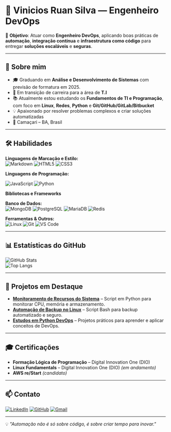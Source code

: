  # 🚀 Vinicios Ruan Silva — Engenheiro DevOps 

🎯 **Objetivo**: Atuar como **Engenheiro DevOps**, aplicando boas práticas de **automação**, **integração contínua** e **infraestrutura como código** para entregar **soluções escaláveis** e **seguras**.  

---

## 📌 Sobre mim  
- 🎓 Graduando em **Análise e Desenvolvimento de Sistemas** com previsão de formatura em 2025.  
- 🚀 Em transição de carreira para a área de **T.I**  
- 📚 Atualmente estou estudando os **Fundamentos de TI e Programação**, com foco em **Linux**, **Redes**, **Python** e **Git/GitHub/GitLab/Bitbucket**
- 💡 Apaixonado por resolver problemas complexos e criar soluções automatizadas  
- 📍 Camaçari – BA, Brasil  

---

## 🛠️ Habilidades

**Linguagens de Marcação e Estilo:**  
![Markdown](https://img.shields.io/badge/Markdown-000?style=for-the-badge&logo=markdown)
![HTML5](https://img.shields.io/badge/HTML5-E34F26?style=for-the-badge&logo=html5&logoColor=white)
![CSS3](https://img.shields.io/badge/CSS3-1572B6?style=for-the-badge&logo=css3&logoColor=white)

**Linguagens de Programação:**

![JavaScript](https://img.shields.io/badge/JavaScript-F7DF1E?style=for-the-badge&logo=javascript&logoColor=black)
![Python](https://img.shields.io/badge/python-3670A0?style=for-the-badge&logo=python&logoColor=ffdd54)

**Bibliotecas e Frameworks**

**Banco de Dados:**  
![MongoDB](https://img.shields.io/badge/MongoDB-4EA94B?style=for-the-badge&logo=mongodb&logoColor=white)
![PostgreSQL](https://img.shields.io/badge/PostgreSQL-000?style=for-the-badge&logo=postgresql)
![MariaDB](https://img.shields.io/badge/MariaDB-003545?style=for-the-badge&logo=mariadb&logoColor=white)
![Redis](https://img.shields.io/badge/redis-%23DD0031.svg?style=for-the-badge&logo=redis&logoColor=white)

**Ferramentas & Outros:**  
![Linux](https://img.shields.io/badge/Linux-FCC624?style=for-the-badge&logo=linux&logoColor=black)
![Git](https://img.shields.io/badge/Git-F05032?style=for-the-badge&logo=git&logoColor=white)
![VS Code](https://img.shields.io/badge/VS_Code-007ACC?style=for-the-badge&logo=visual-studio-code&logoColor=white)

---

## 📊 Estatísticas do GitHub  

![GitHub Stats](https://github-readme-stats.vercel.app/api?username=viniciosruan&show_icons=true&theme=tokyonight)  
![Top Langs](https://github-readme-stats.vercel.app/api/top-langs/?username=viniciosruan&layout=compact&theme=tokyonight)  

---

## 🚀 Projetos em Destaque  

- [**Monitoramento de Recursos do Sistema**](https://github.com/viniciosruan/monitoramento-recursos) – Script em Python para monitorar CPU, memória e armazenamento.  
- [**Automação de Backup no Linux**](https://github.com/viniciosruan/backup-linux) – Script Bash para backup automatizado e seguro.  
- [**Estudos em Python DevOps**](https://github.com/viniciosruan/python-devops) – Projetos práticos para aprender e aplicar conceitos de DevOps.  

---

## 🎓 Certificações  

- **Formação Lógica de Programação** – Digital Innovation One (DIO)  
- **Linux Fundamentals** – Digital Innovation One (DIO) *(em andamento)*  
- **AWS re/Start** *(candidato)*  

---

## 📫 Contato  

[![LinkedIn](https://img.shields.io/badge/LinkedIn-0077B5?style=for-the-badge&logo=linkedin&logoColor=white)](https://www.linkedin.com/in/viniciosruansilva-devops/)
[![GitHub](https://img.shields.io/badge/GitHub-100000?style=for-the-badge&logo=github&logoColor=white)](https://github.com/viniciosilva7)
[![Gmail](https://img.shields.io/badge/Gmail-333333?style=for-the-badge&logo=gmail&logoColor=red)](mailto:vinicios.link7@gmail.com)

---

💡 *"Automação não é só sobre código, é sobre criar tempo para inovar."*  
